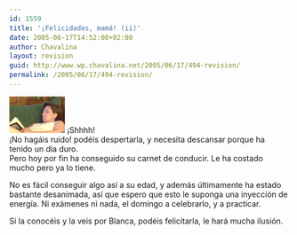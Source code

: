 ```yaml
---
id: 1559
title: '¡Felicidades, mamá! (ii)'
date: 2005-06-17T14:52:08+02:00
author: Chavalina
layout: revision
guid: http://www.wp.chavalina.net/2005/06/17/494-revision/
permalink: /2005/06/17/494-revision/
---
```

<img class="imgizqda" src="/imagenes/fotos/mama.jpg" alt="ZzZzZz" /> ¡Shhhh!  
¡No hagáis ruido! podéis despertarla, y necesita descansar porque ha tenido un día duro.  
Pero hoy por fin ha conseguido su carnet de conducir. Le ha costado mucho pero ya lo tiene.

No es fácil conseguir algo así a su edad, y además últimamente ha estado bastante desanimada, así que espero que esto le suponga una inyección de energía. Ni exámenes ni nada, el domingo a celebrarlo, y a practicar.

Si la conocéis y la veis por Blanca, podéis felicitarla, le hará mucha ilusión.